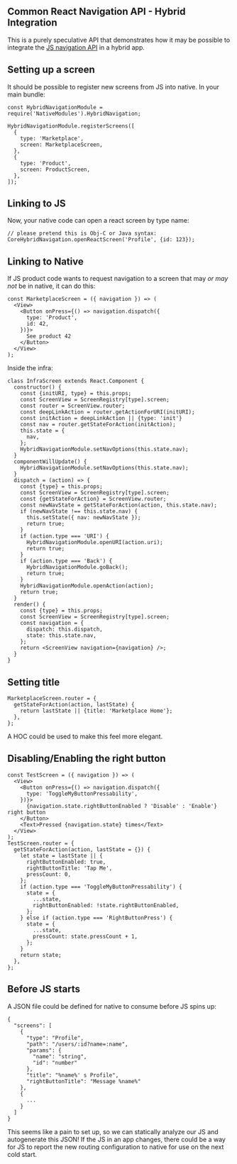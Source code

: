 ## Common React Navigation API - Hybrid Integration

This is a purely speculative API that demonstrates how it may be possible to integrate the [JS navigation API](./Common-Navigation-Spec.md) in a hybrid app.

## Setting up a screen

It should be possible to register new screens from JS into native. In your main bundle:

```
const HybridNavigationModule = require('NativeModules').HybridNavigation;

HybridNavigationModule.registerScreens([
  {
    type: 'Marketplace',
    screen: MarketplaceScreen,
  },
  {
  	type: 'Product',
  	screen: ProductScreen,
  },
]);
```

## Linking to JS

Now, your native code can open a react screen by type name:

```
// please pretend this is Obj-C or Java syntax:
CoreHybridNavigation.openReactScreen('Profile', {id: 123});
```

## Linking to Native

If JS product code wants to request navigation to a screen that may *or may not* be in native, it can do this:

```
const MarketplaceScreen = ({ navigation }) => (
  <View>
    <Button onPress={() => navigation.dispatch({
      type: 'Product',
      id: 42,
    })}>
      See product 42
    </Button>
  </View>
);
```

Inside the infra:

```
class InfraScreen extends React.Component {
  constructor() {
    const {initURI, type} = this.props;
    const ScreenView = ScreenRegistry[type].screen;
    const router = ScreenView.router;
    const deepLinkAction = router.getActionForURI(initURI);
    const initAction = deepLinkAction || {type: 'init'}
    const nav = router.getStateForAction(initAction);
    this.state = {
      nav,
    };
    HybridNavigationModule.setNavOptions(this.state.nav);
  }
  componentWillUpdate() {
    HybridNavigationModule.setNavOptions(this.state.nav);
  }
  dispatch = (action) => {
    const {type} = this.props;
    const ScreenView = ScreenRegistry[type].screen;
    const {getStateForAction} = ScreenView.router;
    const newNavState = getStateForAction(action, this.state.nav);
    if (newNavState !== this.state.nav) {
      this.setState({ nav: newNavState });
      return true;
    }
    if (action.type === 'URI') {
      HybridNavigationModule.openURI(action.uri);
      return true;
    }
    if (action.type === 'Back') {
      HybridNavigationModule.goBack();
      return true;
    }
    HybridNavigationModule.openAction(action);
    return true;
  }
  render() {
    const {type} = this.props;
    const ScreenView = ScreenRegistry[type].screen;
    const navigation = {
      dispatch: this.dispatch,
      state: this.state.nav,
    };
    return <ScreenView navigation={navigation} />;
  }
}
```

## Setting title

```
MarketplaceScreen.router = {
  getStateForAction(action, lastState) {
    return lastState || {title: 'Marketplace Home'};
  },
};
```
A HOC could be used to make this feel more elegant.


## Disabling/Enabling the right button

```
const TestScreen = ({ navigation }) => (
  <View>
    <Button onPress={() => navigation.dispatch({
      type: 'ToggleMyButtonPressability',
    })}>
      {navigation.state.rightButtonEnabled ? 'Disable' : 'Enable'} right button
    </Button>
    <Text>Pressed {navigation.state} times</Text>
  </View>
);
TestScreen.router = {
  getStateForAction(action, lastState = {}) {
    let state = lastState || {
      rightButtonEnabled: true,
      rightButtonTitle: 'Tap Me',
      pressCount: 0,
    };
    if (action.type === 'ToggleMyButtonPressability') {
      state = {
        ...state,
        rightButtonEnabled: !state.rightButtonEnabled,
      };
    } else if (action.type === 'RightButtonPress') {
      state = {
        ...state,
        pressCount: state.pressCount + 1,
      };
    }
    return state;
  },
};
```


## Before JS starts

A JSON file could be defined for native to consume before JS spins up:

```
{
  "screens": [
    {
      "type": "Profile",
      "path": "/users/:id?name=:name",
      "params": {
        "name": "string",
        "id": "number"
      },
      "title": "%name%' s Profile",
      "rightButtonTitle": "Message %name%"
    },
    {
      ...
    }
  ]
}
```

This seems like a pain to set up, so we can statically analyze our JS and autogenerate this JSON! If the JS in an app changes, there could be a way for JS to report the new routing configuration to native for use on the next cold start.
